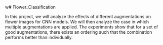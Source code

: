 w# Flower_Classification

In this project, we will analyze the effects of different augmentations on flower images for CNN models.
We will then analyze the case in which multiple augmentations are applied.
The experiments show that for a set of good augmentations, there exists an ordering such that the combination performs better than individually.
